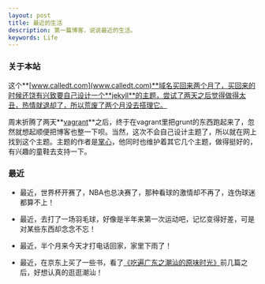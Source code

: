```yaml
---
layout: post
title: 最近的生活
description: 第一篇博客，说说最近的生活。
keywords: Life
---
```


### 关于本站

这个**[www.calledt.com](www.calledt.com)**域名买回来两个月了，买回来的时候还饶有兴致要自己设计一个**jekyll**的主题，尝试了两天之后觉得做得太丑，热情就退却了，所以荒废了两个月没去搭理它。

周末折腾了两天**[vagrant](http://www.vagrantup.com/)**之后，终于在vagrant里把grunt的东西跑起来了，忽然就想起顺便把博客也整一下呗。当然，这次不会自己设计主题了，所以就在网上找到这个主题。主题的作者是[掌心](http://www.zhanxin.info/)，他同时也维护着其它几个主题，做得挺好的，有兴趣的童鞋去支持一下。

### 最近

- 最近，世界杯开赛了，NBA也总决赛了，那种看球的激情却不再了，连伪球迷都算不上！

- 最近，去打了一场羽毛球，好像是半年来第一次运动吧，记忆变得好差，可是对某些东西却念念不忘！

- 最近，半个月来今天才打电话回家，家里下雨了！

- 最近，在京东上买了一些书，看了[《吃遍广东之潮汕的原味时光》](http://item.jd.com/11411286.html)前几篇之后，好想认真的逛逛潮汕！



